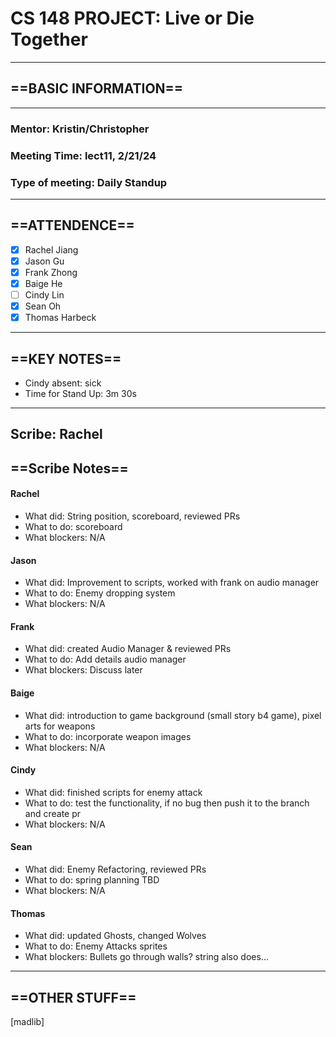 # CS 148 PROJECT: Live or Die Together
_____________________________________________________________________________
## ==BASIC INFORMATION==
_____________________________________________________________________________
### Mentor: Kristin/Christopher
### Meeting Time: lect11, 2/21/24
### Type of meeting: Daily Standup
_____________________________________________________________________________
## ==ATTENDENCE==
- [x] Rachel Jiang
- [x] Jason Gu
- [x] Frank Zhong
- [x] Baige He
- [ ] Cindy Lin
- [x] Sean Oh
- [x] Thomas Harbeck
_____________________________________________________________________________

## ==KEY NOTES==
 - Cindy absent: sick
 - Time for Stand Up: 3m 30s
_____________________________________________________________________________

## Scribe: Rachel

## ==Scribe Notes==

#### Rachel
- What did: String position, scoreboard, reviewed PRs
- What to do: scoreboard
- What blockers: N/A

#### Jason
- What did: Improvement to scripts, worked with frank on audio manager
- What to do: Enemy dropping system
- What blockers: N/A

#### Frank
- What did: created Audio Manager & reviewed PRs
- What to do: Add details audio manager
- What blockers: Discuss later

#### Baige
- What did: introduction to game background (small story b4 game), pixel arts for weapons
- What to do: incorporate weapon images
- What blockers: N/A

#### Cindy
- What did: finished scripts for enemy attack
- What to do: test the functionality, if no bug then push it to the branch and create pr
- What blockers: N/A

#### Sean
- What did: Enemy Refactoring, reviewed PRs
- What to do: spring planning TBD
- What blockers: N/A

#### Thomas
- What did: updated Ghosts, changed Wolves
- What to do: Enemy Attacks sprites
- What blockers: Bullets go through walls? string also does...
_____________________________________________________________________________

## ==OTHER STUFF==
[madlib]

